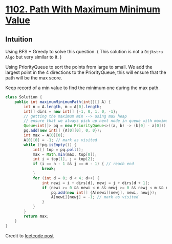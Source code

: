 
# [1102. Path With Maximum Minimum Value](https://leetcode.com/problems/path-with-maximum-minimum-value/)

## Intuition

Using BFS + Greedy to solve this question.
( This solution is not a `Dijkstra Algo` but very similar to it. )

Using PriorityQueue to sort the points from large to small. We add the largest point in the 4 directions to the PriorityQueue, this will ensure that the path will be the max score.

Keep record of a min value to find the minimum one during the max path.

```java
class Solution {
    public int maximumMinimumPath(int[][] A) {
        int n = A.length, m = A[0].length;
        int[] dirs = new int[] {-1, 0, 1, 0, -1};
        // getting the maximum min --> using max heap
        // ensure that we always pick up next node in queue with maximum smallest value
        Queue<int[]> pq = new PriorityQueue<>((a, b) -> (b[0] - a[0]));
        pq.add(new int[] {A[0][0], 0, 0});
        int max = A[0][0];
        A[0][0] = -1; // mark as visited
        while (!pq.isEmpty()) {
            int[] top = pq.poll();
            max = Math.min(max, top[0]);
            int i = top[1], j = top[2];
            if (i == n - 1 && j == m - 1) { // reach end
                break;
            }
            for (int d = 0; d < 4; d++) {
                int newi = i + dirs[d], newj = j + dirs[d + 1];
                if (newi >= 0 && newi < n && newj >= 0 && newj < m && A[newi][newj] >= 0) {
                    pq.add(new int[] {A[newi][newj], newi, newj});
                    A[newi][newj] = -1; // mark as visited
                }
            }
        }
        return max;
    }
}
```

Credit to [leetcode post](https://leetcode.com/problems/path-with-maximum-minimum-value/discuss/324923/Clear-Code-Dijkstra-Algorithm-(C%2B%2BJavaPythonGoPHP))
